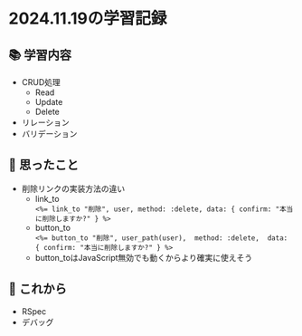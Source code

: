 # 2024.11.19の学習記録

## 📚 学習内容
- CRUD処理
  - Read
  - Update
  - Delete
- リレーション
- バリデーション

## 💭 思ったこと
- 削除リンクの実装方法の違い
  - link_to   
  `<%= link_to "削除", user, method: :delete, data: { confirm: "本当に削除しますか?" } %>`
  - button_to  
    `<%= button_to "削除", user_path(user), 
    method: :delete, 
    data: { confirm: "本当に削除しますか?" }
    %>`
  - button_toはJavaScript無効でも動くからより確実に使えそう

## 🚀 これから
- RSpec
- デバッグ
